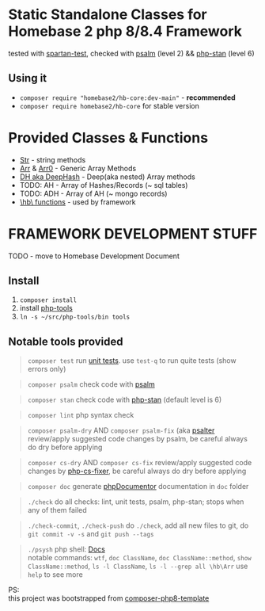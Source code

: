 # Static Standalone Classes for Homebase 2 php 8/8.4 Framework

tested with [spartan-test](https://github.com/parf/spartan-test), checked with [psalm](https://psalm.dev/docs/annotating_code/supported_annotations/) (level 2) && [php-stan](https://phpstan.org/writing-php-code/phpdocs-basics) (level 6)


## Using it
- `composer require "homebase2/hb-core:dev-main"` - **recommended**
- `composer require homebase2/hb-core` for stable version

# Provided Classes & Functions

- [Str](src/hb/Str.php) - string methods
- [Arr](src/hb/Arr.php) & [Arr0](src/hb/Arr0.php) - Generic Array Methods
- [DH aka DeepHash](DH-DeepHash.md)  - Deep(aka nested) Array methods
- TODO: AH - Array of Hashes/Records (~ sql tables)
- TODO: ADH - Array of AH (~ mongo records)
- [\hb\ functions](src/hb-functions.inc.php) - used by framework



# FRAMEWORK DEVELOPMENT STUFF
TODO - move to Homebase Development Document


## Install
1. `composer install`
2. install [php-tools](https://github.com/homebase/php-tools#install)
3. `ln -s ~/src/php-tools/bin tools`


## Notable tools provided

> `composer test`
    run [unit tests](https://github.com/parf/spartan-test). use `test-q` to run quite tests (show errors only)

> `composer psalm`
    check code with [psalm](https://psalm.dev/docs/annotating_code/supported_annotations/)

> `composer stan`
    check code with [php-stan](https://phpstan.org/writing-php-code/phpdocs-basics) (default level is 6)

> `composer lint`
    php syntax check

> `composer psalm-dry`   AND   `composer psalm-fix`  (aka [psalter](https://psalm.dev/docs/manipulating_code/fixing/)
    review/apply suggested code changes by psalm, be careful always do dry before applying

> `composer cs-dry`   AND   `composer cs-fix`
    review/apply suggested code changes by [php-cs-fixer](https://mlocati.github.io/php-cs-fixer-configurator/), be careful always do dry before applying

> `composer doc`
    generate [phpDocumentor](https://docs.phpdoc.org/3.0/guide/guides/running-phpdocumentor.html#quickstart) documentation in `doc` folder

> `./check`
    do all checks: lint, unit tests, psalm, php-stan; stops when any of them failed

> `./check-commit`, `./check-push`
    do `./check`, add all new files to git, do `git commit -v -s` and `git push --tags`

> `./psysh`
    php shell: [Docs](https://developpaper.com/psysh-php-interactive-console/)<br>
    notable commands: `wtf`, `doc ClassName`, `doc ClassName::method`, `show ClassName::method`, `ls -l ClassName`, `ls -l --grep all \hb\Arr`
    use `help` to see more

PS:<br>
 this project was bootstrapped from [composer-php8-template](https://github.com/parf/composer-php8-template)
